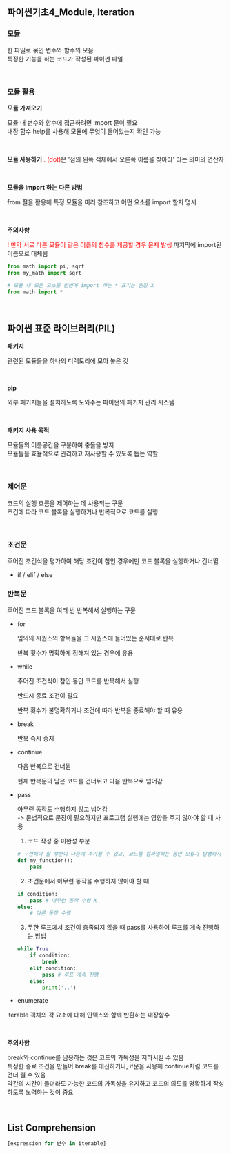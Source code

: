 ## 파이썬기초4_Module, Iteration

### 모듈

한 파일로 묶인 변수와 함수의 모음
<br>
특정한 기능을 하는 코드가 작성된 파이썬 파일

<br>

### 모듈 활용

**모듈 가져오기**

모듈 내 변수와 함수에 접근하려면 import 문이 필요
<br>
내장 함수 help를 사용해 모듈에 무엇이 들어있는지 확인 가능

<br>

**모듈 사용하기**
<span style="color:red">. (dot)</span>은 '점의 왼쪽 객체에서 오른쪽 이름을 찾아라' 라는 의미의 연산자

<br>

**모듈을 import 하는 다른 방법**

from 절을 활용해 특정 모듈을 미리 참조하고 어떤 요소를 import 할지 명시

<br>

**주의사항**

<span style="color:red">! 만약 서로 다른 모듈이 같은 이름의 함수를 제공할 경우 문제 발생</span>
마지막에 import된 이름으로 대체됨

```python
from math import pi, sqrt
from my_math import sqrt

# 모듈 내 모든 요소를 한번에 import 하는 * 표기는 권장 X
from math import *
```

<br>

## 파이썬 표준 라이브러리(PIL)

**패키지**

관련된 모듈들을 하나의 디렉토리에 모아 놓은 것

<br>

**pip**

외부 패키지들을 설치하도록 도와주는 파이썬의 패키지 관리 시스템

<br>

**패키지 사용 목적**

모듈들의 이름공간을 구분하여 충돌을 방지
<br>
모듈들을 효율적으로 관리하고 재사용할 수 있도록 돕는 역할

<br>

### 제어문

코드의 실행 흐름을 제어하는 데 사용되는 구문
<br>
조건에 따라 코드 블록을 실행하거나 반복적으로 코드를 실행

<br>

### 조건문

주어진 조건식을 평가하여 해당 조건이 참인 경우에만 코드 블록을 실행하거나 건너뜀
- if / elif / else

### 반복문

주어진 코드 블록을 여러 번 반복해서 실행하는 구문

- for 

    임의의 시퀀스의 항목들을 그 시퀀스에 들어있는 순서대로 반복

    반복 횟수가 명확하게 정해져 있는 경우에 유용

-  while

    주어진 조건식이 참인 동안 코드를 반복해서 실행
    
    반드시 종료 조건이 필요

    반복 횟수가 불명확하거나 조건에 따라 반복을 종료해야 할 때 유용

- break
    
    반복 즉시 중지

- continue

    다음 반복으로 건너뜀

    현재 반복문의 남은 코드를 건너뛰고 다음 반복으로 넘어감

- pass
    
    아무런 동작도 수행하지 않고 넘어감
    <br>
    -> 문법적으로 문장이 필요하지만 프로그램 실행에는 영향을 주지 않아야 할 때 사용

    1. 코드 작성 중 미완성 부분
    ```python
    # 구현해야 할 부분이 나중에 추가될 수 있고, 코드를 컴파일하는 동안 오류가 발생하지 않음
    def my_function():
        pass
    ```

    2. 조건문에서 아무런 동작을 수행하지 않아야 할 때 
    ```python
    if condition:
        pass # 아무런 동작 수행 X
    else:
        # 다른 동작 수행
    ```

    3. 무한 루프에서 조건이 충족되지 않을 때 pass를 사용하여 루프를 계속 진행하는 방법
    ```python
    while True:
        if condition:
            break
        elif condition:
            pass # 루프 계속 진행
        else:
            print('..')
    ```

- enumerate

iterable 객체의 각 요소에 대해 인덱스와 함께 반환하는 내장함수

<br>

**주의사항**

break와 continue를 남용하는 것은 코드의 가독성을 저하시킬 수 있음
<br>
특정한 종료 조건을 만들어 break를 대신하거나, if문을 사용해 continue처럼 코드를 건너 뛸 수 있음
<br>
약간의 시간이 들더라도 가능한 코드의 가독성을 유지하고 코드의 의도를 명확하게 작성하도록 노력하는 것이 중요

<br>

## List Comprehension

```python
[expression for 변수 in iterable]
```
